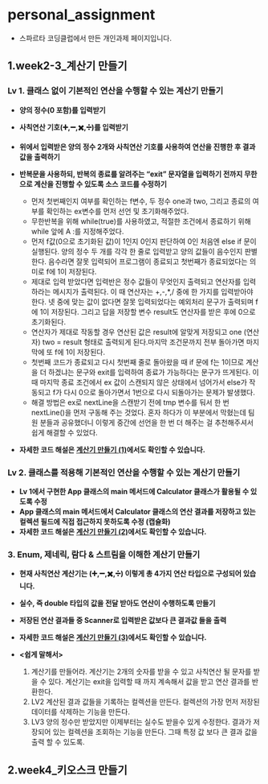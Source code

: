 # personal_assignment
  - 스파르타 코딩클럽에서 만든 개인과제 페이지입니다.

## 1.week2-3_계산기 만들기
### Lv 1. 클래스 없이 기본적인 연산을 수행할 수 있는 계산기 만들기
- **양의 정수(0 포함)를 입력받기**
- **사칙연산 기호(➕,➖,✖️,➗)를 입력받기**
- **위에서 입력받은 양의 정수 2개와 사칙연산 기호를 사용하여 연산을 진행한 후 결과값을 출력하기**
- **반복문을 사용하되, 반복의 종료를 알려주는 “exit” 문자열을 입력하기 전까지 무한으로 계산을 진행할 수 있도록 소스 코드를 수정하기**

  - 먼저 첫번째인지 여부를 확인하는 f변수, 두 정수 one과 two, 그리고 종료의 여부를 확인하는 ex변수를 먼저 선언 및 초기화해주었다.
  - 무한반복을 위해 while(true)를 사용하였고, 적절한 조건에서 종료하기 위해 while 앞에 A :를 지정해주었다.
  - 먼저 f값(0으로 초기화된 값)이 1인지 0인지 판단하여 0인 처음엔 else if 문이 실행된다.
양의 정수 두 개를 각각 한 줄로 입력받고 양의 값들이 음수인지 판별한다. 음수라면 잘못 입력되어 프로그램이 종료되고 첫번째가 종료되었다는 의미로 f에 1이 저장된다.
  - 제대로 입력 받았다면 입력반은 정수 값들이 무엇인지 출력되고 연산자를 입력하라는 메시지가 출력된다. 이 때 연산자는 +,-,*,/ 중에 한 가지를 입력받아야 한다. 넷 중에 맞는 값이 없다면 잘못 입력되었다는 예외처리 문구가 출력되며 f에 1이 저장된다. 그리고 답을 저장할 변수 result도 연산자를 받은 후에 0으로 초기화된다.
  - 연산자가 제대로 작동할 경우 연산된 값은 result에 알맞게 저장되고 one (연산자) two = result 형태로 출력되게 된다.마지막 조건문까지 전부 돌아가면 마지막에 또 f에 1이 저장된다.
  - 첫번째 코드가 종료되고 다시 첫번째 줄로 돌아왔을 때 if 문에 f는 1이므로 계산을 더 하겠냐는 문구와 exit를 입력하여 종료가 가능하다는 문구가 뜨게된다. 이 때 마지막 종료 조건에서 ex 값이 스캔되지 않은 상태에서 넘어가서 else가 작동되고 f가 다시 0으로 돌아가면서 1번으로 다시 되돌아가는 문제가 발생했다.
  - 해결 방법은 ex로 nextLine을 스캔받기 전에 tmp 변수를 둬서 한 번 nextLine()을 먼저 구동해 주는 것었다. 혼자 하다가 이 부분에서 막혔는데 팀원 분들과 공유했더니 이렇게 중간에 선언을 한 번 더 해주는 걸 추천해주셔서 쉽게 해결할 수 있었다.

- **자세한 코드 해설은 [계산기 만들기 (1)](https://velog.io/@wndid2008/TIL%EA%B3%84%EC%82%B0%EA%B8%B0-%EB%A7%8C%EB%93%A4%EA%B8%B0-1)에서도 확인할 수 있습니다.**
  
### Lv 2. 클래스를 적용해 기본적인 연산을 수행할 수 있는 계산기 만들기
- **Lv 1에서 구현한 App 클래스의 main 메서드에 Calculator 클래스가 활용될 수 있도록 수정**
- **App 클래스의 main 메서드에서 Calculator 클래스의 연산 결과를 저장하고 있는 컬렉션 필드에 직접 접근하지 못하도록 수정 (캡슐화)**
- **자세한 코드 해설은 [계산기 만들기 (2)](https://velog.io/@wndid2008/TIL-%EA%B3%84%EC%82%B0%EA%B8%B0-%EB%A7%8C%EB%93%A4%EA%B8%B0-2)에서도 확인할 수 있습니다.**

### 3. Enum, 제네릭, 람다 & 스트림을 이해한 계산기 만들기
- **현재 사칙연산 계산기는 (➕,➖,✖️,➗) 이렇게 총 4가지 연산 타입으로 구성되어 있습니다.**
- **실수, 즉 double 타입의 값을 전달 받아도 연산이 수행하도록 만들기**
- **저장된 연산 결과들 중 Scanner로 입력받은 값보다 큰 결과값 들을 출력**
- **자세한 코드 해설은 [계산기 만들기 (3)](https://velog.io/@wndid2008/TIL-%EA%B3%84%EC%82%B0%EA%B8%B0-%EB%A7%8C%EB%93%A4%EA%B8%B0-3)에서도 확인할 수 있습니다.**

- **<쉽게 말해서>**
    1. 계산기를 만들어라.
    계산기는 2개의 숫자를 받을 수 있고 사칙연산 될 문자를 받을 수 있다.
    계산기는 exit을 입력할 때 까지 계속해서 값을 받고 연산 결과를 반환한다.
    2. LV2
    계산된 결과 값들을 기록하는 컬렉션을 만든다.
    컬렉션의 가장 먼저 저장된 데이터를 삭제하는 기능을 만든다.
    3. LV3
    양의 정수만 받았지만 이제부터는 실수도 받을수 있게 수정한다.
    결과가 저장되어 있는 컬렉션을 조회하는 기능을 만든다.
    그때 특정 값 보다 큰 결과 값을 출력 할 수 있도록.

## 2.week4_키오스크 만들기

